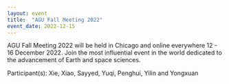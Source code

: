 ```yaml
---
layout: event
title:  "AGU Fall Meeting 2022"
event_date: 2022-12-15
---
```


AGU Fall Meeting 2022 will be held in Chicago and online everywhere 12 - 16 December 2022. 
Join the most influential event in the world dedicated to the advancement of Earth and space sciences. 

Participant(s): Xie, Xiao, Sayyed, Yuqi, Penghui, Yilin and Yongxuan